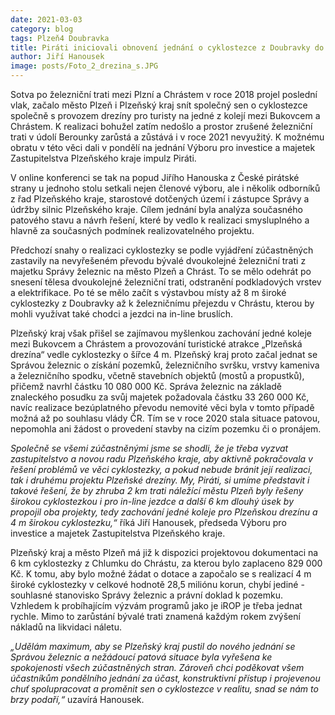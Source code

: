 ```yaml
---
date: 2021-03-03
category: blog
tags: Plzeň4 Doubravka
title: Piráti iniciovali obnovení jednání o cyklostezce z Doubravky do Chrástu!
author: Jiří Hanousek
image: posts/Foto_2_drezina_s.JPG
---
```


Sotva po železniční trati mezi Plzní a Chrástem v roce 2018 projel poslední vlak, začalo město Plzeň i Plzeňský kraj snít společný sen o cyklostezce společně s provozem drezíny pro turisty na jedné z kolejí mezi Bukovcem a Chrástem. K realizaci bohužel zatím nedošlo a prostor zrušené železniční trati v údolí Berounky zarůstá a zůstává i v roce 2021 nevyužitý. K možnému obratu v této věci dali v pondělí na jednání Výboru pro investice a majetek Zastupitelstva Plzeňského kraje impulz Piráti.

V online konferenci se tak na popud Jiřího Hanouska z České pirátské strany u jednoho stolu setkali nejen členové výboru, ale i několik odborníků z řad Plzeňského kraje, starostové dotčených území i zástupce Správy a údržby silnic Plzeňského kraje. Cílem jednání byla analýza současného patového stavu a návrh řešení, které by vedlo k realizaci smysluplného a hlavně za současných podmínek realizovatelného projektu. 

Předchozí snahy o realizaci cyklostezky se podle vyjádření zúčastněných zastavily na nevyřešeném převodu bývalé dvoukolejné železniční trati z majetku Správy železnic na město Plzeň a Chrást. To se mělo odehrát po snesení tělesa dvoukolejné železniční trati, odstranění podkladových vrstev a elektrifikace. Po té se mělo začít s výstavbou místy až 8 m široké cyklostezky z Doubravky až k železničnímu přejezdu v Chrástu, kterou by mohli využívat také chodci a jezdci na in-line bruslích.

Plzeňský kraj však přišel se zajímavou myšlenkou zachování jedné koleje mezi Bukovcem a Chrástem a provozování turistické atrakce „Plzeňská drezína“ vedle cyklostezky o šířce 4 m. Plzeňský kraj proto začal jednat se Správou železnic o získání pozemků, železničního svršku, vrstvy kameniva a železničního spodku, včetně stavebních objektů (mostů a propustků), přičemž navrhl částku 10 080 000 Kč. Správa železnic na základě znaleckého posudku za svůj majetek požadovala částku 33 260 000 Kč, navíc realizace bezúplatného převodu nemovité věci byla v tomto případě možná až po souhlasu vlády ČR. Tím se v roce 2020 stala situace patovou, nepomohla ani žádost o provedení stavby na cizím pozemku či o pronájem.

*Společně se všemi zúčastněnými jsme se shodli, že je třeba vyzvat zastupitelstvo a novou radu Plzeňského kraje, aby aktivně pokračovala v řešení problémů ve věci cyklostezky, a pokud nebude bránit její realizaci, tak i druhému projektu Plzeňské drezíny. My, Piráti, si umíme představit i takové řešení, že by zhruba 2 km trati náležící městu Plzeň byly řešeny širokou cyklostezkou i pro in-line jezdce a další 6 km dlouhý úsek by propojil oba projekty, tedy zachování jedné koleje pro Plzeňskou drezínu a 4 m širokou cyklostezku,“* říká Jiří Hanousek, předseda Výboru pro investice a majetek Zastupitelstva Plzeňského kraje.

Plzeňský kraj a město Plzeň má již k dispozici projektovou dokumentaci na 6 km cyklostezky z Chlumku do Chrástu, za kterou bylo zaplaceno 829 000 Kč. K tomu, aby bylo možné žádat o dotace a započalo se s realizací 4 m široké cyklostezky v celkové hodnotě 28,5 miliónu korun, chybí jediné - souhlasné stanovisko Správy železnic a právní doklad k pozemku. Vzhledem k probíhajícím výzvám programů jako je iROP je třeba jednat rychle. Mimo to zarůstání bývalé trati znamená každým rokem zvýšení nákladů na likvidaci náletu.

*„Udělám maximum, aby se Plzeňský kraj pustil do nového jednání se Správou železnic a nežádoucí patová situace byla vyřešena ke spokojenosti všech zúčastněných stran. Zároveň chci poděkovat všem účastníkům pondělního jednání za účast, konstruktivní přístup i projevenou chuť spolupracovat a proměnit sen o cyklostezce v realitu, snad se nám to brzy podaří,“* uzavírá Hanousek.
